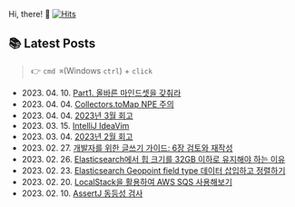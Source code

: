 
Hi, there! 👋
[![Hits](https://hits.seeyoufarm.com/api/count/incr/badge.svg?url=https%3A%2F%2Fgithub.com%2Fgoldcrestwilma%2Fhit-counter&count_bg=%2379C83D&title_bg=%23555555&icon=github.svg&icon_color=%23E7E7E7&title=hits&edge_flat=false)](https://hits.seeyoufarm.com)


## 📚 Latest Posts
> 👉 `cmd ⌘`(Windows `ctrl`) + `click`
<ul>
<li>2023. 04. 10. <a target='_blank' href="https://velog.io/@minkyu__k/Part1.-%EC%98%AC%EB%B0%94%EB%A5%B8-%EB%A7%88%EC%9D%B8%EB%93%9C%EC%85%8B%EC%9D%84-%EA%B0%96%EC%B6%B0%EB%9D%BC">Part1. 올바른 마인드셋을 갖춰라</a></li><li>2023. 04. 04. <a target='_blank' href="https://velog.io/@minkyu__k/Collector.toMap-NPE-%EC%A3%BC%EC%9D%98">Collectors.toMap NPE 주의</a></li><li>2023. 04. 04. <a target='_blank' href="https://velog.io/@minkyu__k/2023%EB%85%84-3%EC%9B%94-%ED%9A%8C%EA%B3%A0">2023년 3월 회고</a></li><li>2023. 03. 15. <a target='_blank' href="https://velog.io/@minkyu__k/IntelliJ-IdeaVim">IntelliJ IdeaVim</a></li><li>2023. 03. 04. <a target='_blank' href="https://velog.io/@minkyu__k/2023%EB%85%84-2%EC%9B%94-%ED%9A%8C%EA%B3%A0">2023년 2월 회고</a></li><li>2023. 02. 27. <a target='_blank' href="https://velog.io/@minkyu__k/%EA%B0%9C%EB%B0%9C%EC%9E%90%EB%A5%BC-%EC%9C%84%ED%95%9C-%EA%B8%80%EC%93%B0%EA%B8%B0-%EA%B0%80%EC%9D%B4%EB%93%9C-6%EC%9E%A5-%EA%B2%80%ED%86%A0%EC%99%80-%EC%9E%AC%EC%9E%91%EC%84%B1">개발자를 위한 글쓰기 가이드: 6장 검토와 재작성</a></li><li>2023. 02. 26. <a target='_blank' href="https://velog.io/@minkyu__k/Elasticsearch%EC%97%90%EC%84%9C-%ED%9E%99-%ED%81%AC%EA%B8%B0%EB%A5%BC-32GB-%EC%9D%B4%ED%95%98%EB%A1%9C-%EC%9C%A0%EC%A7%80%ED%95%B4%EC%95%BC-%ED%95%98%EB%8A%94-%EC%9D%B4%EC%9C%A0">Elasticsearch에서 힙 크기를 32GB 이하로 유지해야 하는 이유</a></li><li>2023. 02. 23. <a target='_blank' href="https://velog.io/@minkyu__k/Elasticsearch-Geopoint-field-type-%EB%8D%B0%EC%9D%B4%ED%84%B0-%EC%82%BD%EC%9E%85%ED%95%98%EA%B3%A0-%EC%A0%95%EB%A0%AC%ED%95%98%EA%B8%B0">Elasticsearch Geopoint field type  데이터 삽입하고 정렬하기</a></li><li>2023. 02. 20. <a target='_blank' href="https://velog.io/@minkyu__k/LocalStack%EC%9D%84-%ED%99%9C%EC%9A%A9%ED%95%9C-AWS-SQS-%EC%82%AC%EC%9A%A9%ED%95%B4%EB%B3%B4%EA%B8%B0">LocalStack을 활용하여 AWS SQS 사용해보기</a></li><li>2023. 02. 10. <a target='_blank' href="https://velog.io/@minkyu__k/jUnit-%EB%8F%99%EC%9D%BC%EC%84%B1-%EA%B2%80%EC%82%AC">AssertJ 동등성 검사</a></li></ul>